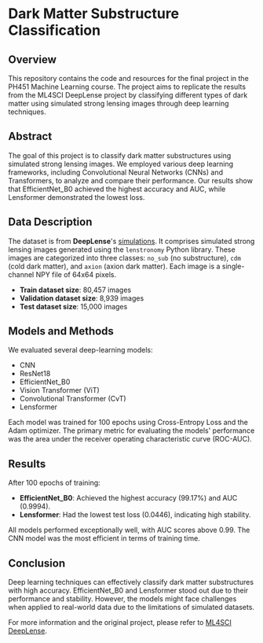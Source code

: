 # Dark Matter Substructure Classification

## Overview
This repository contains the code and resources for the final project in the PH451 Machine Learning course. The project aims to replicate the results from the ML4SCI DeepLense project by classifying different types of dark matter using simulated strong lensing images through deep learning techniques.

## Abstract
The goal of this project is to classify dark matter substructures using simulated strong lensing images. We employed various deep learning frameworks, including Convolutional Neural Networks (CNNs) and Transformers, to analyze and compare their performance. Our results show that EfficientNet_B0 achieved the highest accuracy and AUC, while Lensformer demonstrated the lowest loss.

## Data Description
The dataset is from **DeepLense**'s [simulations](https://github.com/mwt5345/DeepLenseSim/tree/main/Model_III). It comprises simulated strong lensing images generated using the `lenstronomy` Python library. These images are categorized into three classes: `no_sub` (no substructure), `cdm` (cold dark matter), and `axion` (axion dark matter). Each image is a single-channel NPY file of 64x64 pixels.

- **Train dataset size**: 80,457 images
- **Validation dataset size**: 8,939 images
- **Test dataset size**: 15,000 images

## Models and Methods
We evaluated several deep-learning models:
- CNN
- ResNet18
- EfficientNet_B0
- Vision Transformer (ViT)
- Convolutional Transformer (CvT)
- Lensformer

Each model was trained for 100 epochs using Cross-Entropy Loss and the Adam optimizer. The primary metric for evaluating the models' performance was the area under the receiver operating characteristic curve (ROC-AUC).

## Results
After 100 epochs of training:
- **EfficientNet_B0**: Achieved the highest accuracy (99.17%) and AUC (0.9994).
- **Lensformer**: Had the lowest test loss (0.0446), indicating high stability.

All models performed exceptionally well, with AUC scores above 0.99. The CNN model was the most efficient in terms of training time.

## Conclusion
Deep learning techniques can effectively classify dark matter substructures with high accuracy. EfficientNet_B0 and Lensformer stood out due to their performance and stability. However, the models might face challenges when applied to real-world data due to the limitations of simulated datasets.

For more information and the original project, please refer to [ML4SCI DeepLense](https://github.com/ML4SCI/DeepLense).

